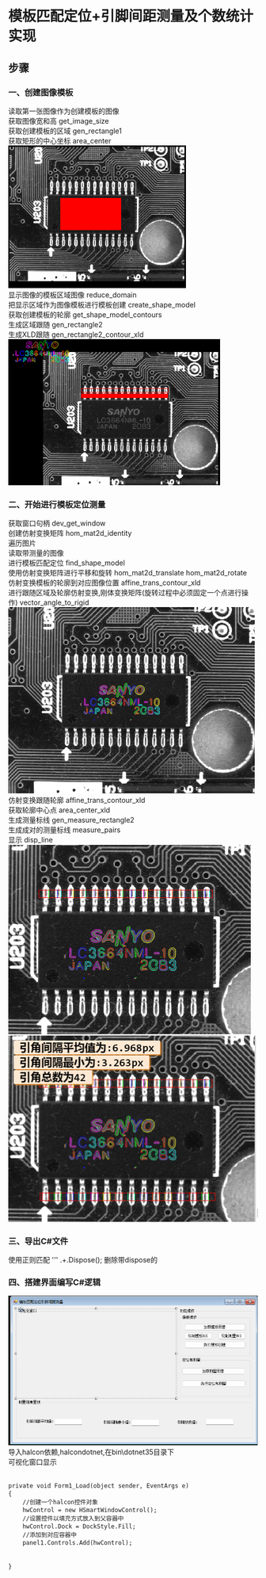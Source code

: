 # 模板匹配定位+引脚间距测量及个数统计实现
## 步骤
### 一、创建图像模板
读取第一张图像作为创建模板的图像  
获取图像宽和高 get_image_size  
获取创建模板的区域 gen_rectangle1  
获取矩形的中心坐标 area_center  
![alt text](image.png)  
显示图像的模板区域图像 reduce_domain  
把显示区域作为图像模板进行模板创建 create_shape_model  
获取创建模板的轮廓 get_shape_model_contours  
生成区域跟随 gen_rectangle2  
生成XLD跟随 gen_rectangle2_contour_xld  
![alt text](image-1.png)  
### 二、开始进行模板定位测量
获取窗口句柄 dev_get_window  
创建仿射变换矩阵 hom_mat2d_identity  
遍历图片  
    读取带测量的图像  
    进行模板匹配定位 find_shape_model  
    使用仿射变换矩阵进行平移和旋转 hom_mat2d_translate hom_mat2d_rotate  
    仿射变换模板的轮廓到对应图像位置 affine_trans_contour_xld  
    进行跟随区域及轮廓仿射变换,刚体变换矩阵(旋转过程中必须固定一个点进行操作) vector_angle_to_rigid  
    ![alt text](image-2.png)  
    仿射变换跟随轮廓 affine_trans_contour_xld  
    获取轮廓中心点 area_center_xld  
    生成测量标线 gen_measure_rectangle2  
    生成成对的测量标线 measure_pairs  
    显示 disp_line  
![alt text](image-3.png)  
    ![alt text](image-4.png)  

### 三、导出C#文件
使用正则匹配
''' .+\.Dispose\(\);
删除带dispose的

### 四、搭建界面编写C#逻辑
![alt text](image-5.png)  
导入halcon依赖,halcondotnet,在bin\dotnet35目录下  
可视化窗口显示  
```

private void Form1_Load(object sender, EventArgs e)
{
    //创建一个halcon控件对象
    hwControl = new HSmartWindowControl();
    //设置控件以填充方式放入到父容器中
    hwControl.Dock = DockStyle.Fill;
    //添加到对应容器中
    panel1.Controls.Add(hwControl);


} 
```


